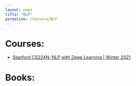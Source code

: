 ```yaml
---
layout: page
title: "NLP"
permalink: /testere/NLP
---
```


# Courses:
* [Stanford CS224N: NLP with Deep Learning | Winter 2021](https://www.youtube.com/watch?v=rmVRLeJRkl4&list=PLoROMvodv4rOSH4v6133s9LFPRHjEmbmJ&ab_channel=StanfordOnline)

# Books:


